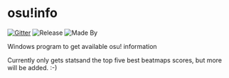 # osu!info

[![Gitter](https://badges.gitter.im/GreenTurtwig/osu-info.svg)](https://gitter.im/GreenTurtwig/osu-info?utm_source=badge&utm_medium=badge&utm_campaign=pr-badge&utm_content=badge)
![Release](https://img.shields.io/github/release/greenturtwig/osu-info.svg)
![Made By](https://img.shields.io/badge/Made%20By-GreenTurtwig%20%26%20Alipoodle-orange.svg)

Windows program to get available osu! information

Currently only gets statsand the top five best beatmaps scores, but more will be added. :-)
